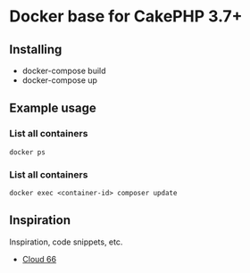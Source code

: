 # Docker base for CakePHP 3.7+

## Installing

* docker-compose build
* docker-compose up

## Example usage

### List all containers
```
docker ps
```

### List all containers
```
docker exec <container-id> composer update 
```

## Inspiration

Inspiration, code snippets, etc.
* [Cloud 66](https://blog.cloud66.com/deploying-your-cakephp-applications-with-cloud-66/)